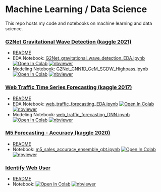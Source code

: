 Machine Learning / Data Science
===============================

This repo hosts my code and notebooks on machine learning and data science.

### [G2Net Gravitational Wave Detection (kaggle 2021)](03_G2Net_gravitational_wave_detection/)
- [README](03_G2Net_gravitational_wave_detection/)
- EDA Notebook: [G2Net_gravitational_wave_detection_EDA.ipynb](https://nbviewer.org/github/0liu/machine-learning/blob/master/03_G2Net_gravitational_wave_detection/G2Net_gravitational_wave_detection_EDA.ipynb)  [![Open In Colab](https://colab.research.google.com/assets/colab-badge.svg)](https://colab.research.google.com/github/0liu/machine-learning/blob/master/03_G2Net_gravitational_wave_detection/G2Net_gravitational_wave_detection_EDA.ipynb)  [![nbviewer](https://raw.githubusercontent.com/jupyter/design/master/logos/Badges/nbviewer_badge.svg)](https://nbviewer.org/github/0liu/machine-learning/blob/master/03_G2Net_gravitational_wave_detection/G2Net_gravitational_wave_detection_EDA.ipynb)
- Modeling Notebook: [G2Net_CNN1D_GeM_SGDW_Highpass.ipynb](https://nbviewer.org/github/0liu/machine-learning/blob/master/03_G2Net_gravitational_wave_detection/G2Net_CNN1D_GeM_SGDW_Highpass.ipynb)  [![Open In Colab](https://colab.research.google.com/assets/colab-badge.svg)](https://colab.research.google.com/github/0liu/machine-learning/blob/master/03_G2Net_gravitational_wave_detection/G2Net_CNN1D_GeM_SGDW_Highpass.ipynb)  [![nbviewer](https://raw.githubusercontent.com/jupyter/design/master/logos/Badges/nbviewer_badge.svg)](https://nbviewer.org/github/0liu/machine-learning/blob/master/03_G2Net_gravitational_wave_detection/G2Net_CNN1D_GeM_SGDW_Highpass.ipynb)

### [Web Traffic Time Series Forecasting (kaggle 2017)](02_web_traffic_time_series_forecasting/)
- [README](02_web_traffic_time_series_forecasting/)
- EDA Notebook: [web_traffic_forecasting_EDA.ipynb](https://nbviewer.org/github/0liu/machine-learning/blob/master/02_web_traffic_time_series_forecasting/web_traffic_forecasting_EDA.ipynb)  [![Open In Colab](https://colab.research.google.com/assets/colab-badge.svg)](https://colab.research.google.com/github/0liu/machine-learning/blob/master/02_web_traffic_time_series_forecasting/web_traffic_forecasting_EDA.ipynb)  [![nbviewer](https://raw.githubusercontent.com/jupyter/design/master/logos/Badges/nbviewer_badge.svg)](https://nbviewer.org/github/0liu/machine-learning/blob/master/02_web_traffic_time_series_forecasting/web_traffic_forecasting_EDA.ipynb)
- Modeling Notebook: [web_traffic_forecasting_DNN.ipynb](https://nbviewer.org/github/0liu/machine-learning/blob/master/02_web_traffic_time_series_forecasting/web_traffic_forecasting_DNN.ipynb)  [![Open In Colab](https://colab.research.google.com/assets/colab-badge.svg)](https://colab.research.google.com/github/0liu/machine-learning/blob/master/02_web_traffic_time_series_forecasting/web_traffic_forecasting_DNN.ipynb)  [![nbviewer](https://raw.githubusercontent.com/jupyter/design/master/logos/Badges/nbviewer_badge.svg)](https://nbviewer.org/github/0liu/machine-learning/blob/master/02_web_traffic_time_series_forecasting/web_traffic_forecasting_DNN.ipynb)

### [M5 Forecasting - Accuracy (kaggle 2020)](01_m5-forecasting-accuracy/)
- [README](01_m5-forecasting-accuracy/)
- Notebook: [m5_sales_accuracy_ensemble_gbt.ipynb](https://nbviewer.org/github/0liu/machine-learning/blob/master/01_m5-forecasting-accuracy/m5_sales_accuracy_ensemble_gbt.ipynb)  [![Open In Colab](https://colab.research.google.com/assets/colab-badge.svg)](https://colab.research.google.com/github/0liu/machine-learning/blob/master/01_m5-forecasting-accuracy/m5_sales_accuracy_ensemble_gbt.ipynb)  [![nbviewer](https://raw.githubusercontent.com/jupyter/design/master/logos/Badges/nbviewer_badge.svg)](https://nbviewer.org/github/0liu/machine-learning/blob/master/01_m5-forecasting-accuracy/m5_sales_accuracy_ensemble_gbt.ipynb)

### [Identify Web User](00_catch_joe/)
- [README](00_catch_joe/)
- Notebook: [![Open In Colab](https://colab.research.google.com/assets/colab-badge.svg)](https://colab.research.google.com/github/0liu/machine-learning/blob/master/00_catch_joe/catch_joe.ipynb) [![nbviewer](https://raw.githubusercontent.com/jupyter/design/master/logos/Badges/nbviewer_badge.svg)](https://nbviewer.org/github/0liu/machine-learning/blob/master/00_catch_joe/catch_joe.ipynb)
